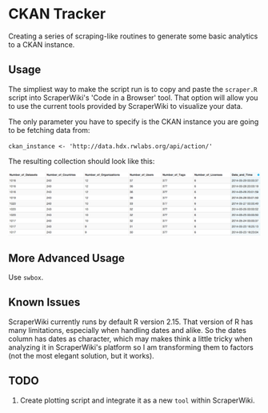 CKAN Tracker
============

Creating a series of scraping-like routines to generate some basic analytics to a CKAN instance.


Usage
-----

The simpliest way to make the script run is to copy and paste the `scraper.R` script into ScraperWiki's 'Code in a Browser' tool. That option will allow you to use the current tools provided by ScraperWiki to visualize your data.

The only parameter you have to specify is the CKAN instance you are going to be fetching data from:

`ckan_instance <- 'http://data.hdx.rwlabs.org/api/action/'`

The resulting collection should look like this:

![Screen grab](https://raw.githubusercontent.com/luiscape/ckan-tracker/master/screen_grab_sraperwiki.png)


More Advanced Usage
-------------------

Use `swbox`.



Known Issues
------------

ScraperWiki currently runs by default R version 2.15. That version of R has many limitations, especially when handling dates and alike. So the dates column has dates as character, which may makes think a little tricky when analyzing it in ScraperWiki's platform so I am transforming them to factors (not the most elegant solution, but it works).


TODO
----
1. Create plotting script and integrate it as a new `tool` within ScraperWiki.
